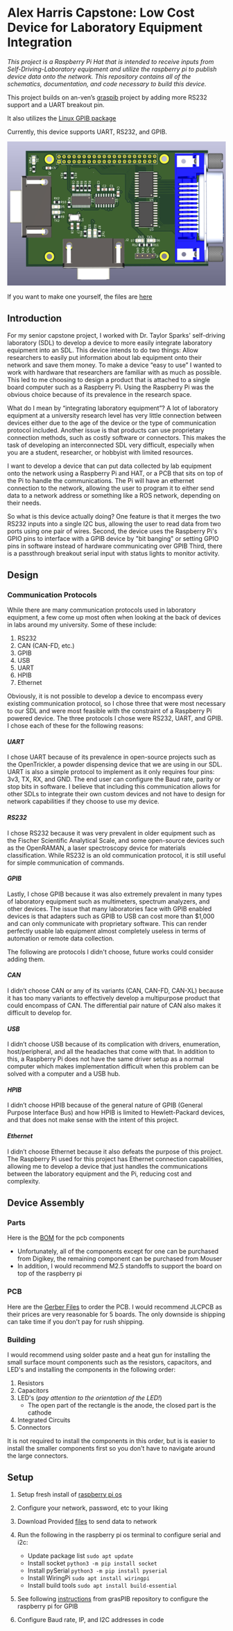 # Alex Harris Capstone: Low Cost Device for Laboratory Equipment Integration
 _This project is a Raspberry Pi Hat that is intended to receive inputs from Self-Driving-Laboratory equipment and utilize the raspberry pi to publish device data onto the network.
This repository contains all of the schematics, documentation, and code necessary to build this device._

This project builds on an-ven’s [graspib](https://github.com/an-ven/graspib) project by adding more RS232 support and a UART breakout pin. 

It also utilizes the [Linux GPIB package](https://linux-gpib.sourceforge.io)

Currently, this device supports UART, RS232, and GPIB. 

![3d model of pcb](https://github.com/achihuahua22/Alex-Harris-Capstone/blob/main/capstone_rev4_3d_screenshot.png)

If you want to make one yourself, the files are [here](capstone_cad_rev3)



## Introduction
  For my senior capstone project, I worked with Dr. Taylor Sparks' self-driving laboratory (SDL) to develop a device to more easily integrate laboratory equipment into an SDL. This device intends to do two things: Allow researchers to easily put information about lab equipment onto their network and save them money. To make a device “easy to use” I wanted to work with hardware that researchers are familiar with as much as possible. This led to me choosing to design a product that is attached to a single board computer such as a Raspberry Pi. Using the Raspberry Pi was the obvious choice because of its prevalence in the research space. 

  What do I mean by “integrating laboratory equipment”? A lot of laboratory equipment at a university research level has very little connection between devices either due to the age of the device or the type of communication protocol included. Another issue is that products can use proprietary connection methods, such as costly software or connectors. This makes the task of developing an interconnected SDL very difficult, especially when you are a student, researcher, or hobbyist with limited resources. 

  I want to develop a device that can put data collected by lab equipment onto the network using a Raspberry Pi and HAT, or a PCB that sits on top of the Pi to handle the communications. The Pi will have an ethernet connection to the network, allowing the user to program it to either send data to a network address or something like a ROS network, depending on their needs.

So what is this device actually doing? 
One feature is that it merges the two RS232 inputs into a single I2C bus, allowing the user to read data from two ports using one pair of wires.
Second, the device uses the Raspberry Pi's GPIO pins to interface with a GPIB device by "bit banging" or setting GPIO pins in software instead of hardware communicating over GPIB
Third, there is a passthrough breakout serial input with status lights to monitor activity.

## Design
### Communication Protocols
While there are many communication protocols used in laboratory equipment, a few come up most often when looking at the back of devices in labs around my university. Some of these include:

1. RS232
2. CAN (CAN-FD, etc.)
3. GPIB
4. USB
5. UART
6. HPIB
7. Ethernet

Obviously, it is not possible to develop a device to encompass every existing communication protocol, so I chose three that were most necessary to our SDL and were most feasible with the constraint of a Raspberry Pi powered device. The three protocols I chose were RS232, UART, and GPIB. I chose each of these for the following reasons:
#### _UART_
I chose UART because of its prevalence in open-source projects such as the OpenTrickler, a powder dispensing device that we are using in our SDL. UART is also a simple protocol to implement as it only requires four pins: 3v3, TX, RX, and GND. The end user can configure the Baud rate, parity or stop bits in software. I believe that including this communication allows for other SDLs to integrate their own custom devices and not have to design for network capabilities if they choose to use my device. 
#### _RS232_
I chose RS232 because it was very prevalent in older equipment such as the Fischer Scientific Analytical Scale, and some open-source devices such as the OpenRAMAN, a laser spectroscopy device for materials classification. While RS232 is an old communication protocol, it is still useful for simple communication of commands. 
#### _GPIB_
Lastly, I chose GPIB because it was also extremely prevalent in many types of laboratory equipment such as multimeters, spectrum analyzers, and other devices. The issue that many laboratories face with GPIB enabled devices is that adapters such as GPIB to USB can cost more than $1,000 and can only communicate with proprietary software. This can render perfectly usable lab equipment almost completely useless in terms of automation or remote data collection.

The following are protocols I didn't choose, future works could consider adding them.

#### _CAN_
I didn’t choose CAN or any of its variants (CAN, CAN-FD, CAN-XL) because it has too many variants to effectively develop a multipurpose product that could encompass of CAN. The differential pair nature of CAN also makes it difficult to develop for.
#### _USB_
I didn’t choose USB because of its complication with drivers, enumeration, host/peripheral, and all the headaches that come with that. In addition to this, a Raspberry Pi does not have the same driver setup as a normal computer which makes implementation difficult when this problem can be solved with a computer and a USB hub.
#### _HPIB_
I didn’t choose HPIB because of the general nature of GPIB (General Purpose Interface Bus) and how HPIB is limited to Hewlett-Packard devices, and that does not make sense with the intent of this project.
#### _Ethernet_
I didn’t choose Ethernet because it also defeats the purpose of this project. The Raspberry Pi used for this project has Ethernet connection capabilities, allowing me to develop a device that just handles the communications between the laboratory equipment and the Pi, reducing cost and complexity.


## Device Assembly

### Parts
Here is the [BOM](https://github.com/achihuahua22/Alex-Harris-Capstone/blob/main/bill_of_materials/senior_capstone_bom_rev3.csv) for the pcb components
   - Unfortunately, all of the components except for one can be purchased from Digikey, the remaining component can be purchased from Mouser
   - In addition, I would recommend M2.5 standoffs to support the board on top of the raspberry pi
### PCB
Here are the [Gerber Files](https://github.com/achihuahua22/Alex-Harris-Capstone/tree/main/capstone_rev3_gerbers) to order the PCB. I would recommend JLCPCB as their prices are very reasonable for 5 boards. The only downside is shipping can take time if you don't pay for rush shipping.

### Building
I would recommend using solder paste and a heat gun for installing the small surface mount components such as the resistors, capacitors, and LED's and installing the components in the following order:
1. Resistors
2. Capacitors
3. LED's (*pay attention to the orientation of the LED!*)
   - The open part of the rectangle is the anode, the closed part is the cathode
5. Integrated Circuits
6. Connectors

It is not required to install the components in this order, but is is easier to install the smaller components first so you don't have to navigate around the large connectors.
   
## Setup
1. Setup fresh install of [raspberry pi os](https://www.raspberrypi.com/software/)
2. Configure your network, password, etc to your liking
3. Download Provided [files](https://github.com/achihuahua22/Alex-Harris-Capstone/blob/main/send_to_network.c) to send data to network
4. Run the following in the raspberry pi os terminal to configure serial and i2c:
   
   - Update package list ```sudo apt update```
   - Install socket ```python3 -m pip install socket```
   - Install pySerial ```python3 -m pip install pyserial```
   - Install WiringPi ```sudo apt install wiringpi```
   - Install build tools ```sudo apt install build-essential```

5. See following [instructions](https://github.com/an-ven/graspib/tree/main) from grasPIB repository to configure the raspberry pi for GPIB
6. Configure Baud rate, IP, and I2C addresses in code




